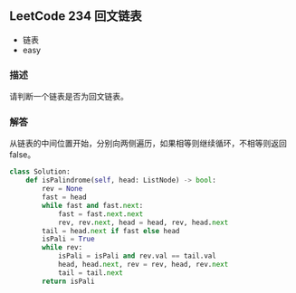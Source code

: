 ## LeetCode  234 回文链表
- 链表
- easy

### 描述
请判断一个链表是否为回文链表。


### 解答
从链表的中间位置开始，分别向两侧遍历，如果相等则继续循环，不相等则返回 false。

```Python
class Solution:
    def isPalindrome(self, head: ListNode) -> bool:
        rev = None
        fast = head
        while fast and fast.next:
            fast = fast.next.next
            rev, rev.next, head = head, rev, head.next
        tail = head.next if fast else head
        isPali = True
        while rev:
            isPali = isPali and rev.val == tail.val
            head, head.next, rev = rev, head, rev.next
            tail = tail.next
        return isPali
```

